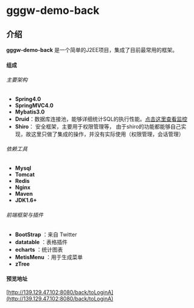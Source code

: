 # gggw-demo-back

## 介绍
**gggw-demo-back** 是一个简单的J2EE项目，集成了目前最常用的框架。

#### 组成
###### 主要架构
* **Spring4.0** 
* **SpringMVC4.0**
* **Mybatis3.0**
* **Druid**：数据库连接池，能够详细统计SQL的执行性能。[点击这里查看监控](http://139.129.47.102:8080/back/druid/sql.html)
* **Shiro**： 安全框架，主要用于权限管理等， 由于shiro的功能都能够自己实现，故这里只做了集成的操作，并没有实际使用（权限管理，会话管理）

###### 依赖工具
* **Mysql**
* **Tomcat**
* **Redis**
* **Nginx**
* **Maven**
* **JDK1.6+**

###### 前端框架与插件

* **BootStrap**     ：来自 Twitter
* **datatable**     ：表格插件
* **echarts**       ：统计图表
* **MetisMenu**     ：用于生成菜单 
* **zTree**



#### 预览地址
[http://139.129.47.102:8080/back/toLoginA](http://139.129.47.102:8080/back/toLoginA)
